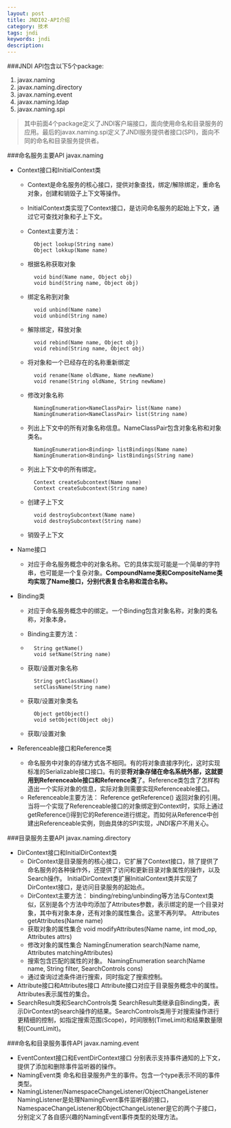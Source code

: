 ```yaml
---
layout: post
title: JNDI02-API介绍
category: 技术
tags: jndi
keywords: jndi
description: 
---
```


###JNDI API包含以下5个package:
1. javax.naming
2. javax.naming.directory
3. javax.naming.event
4. javax.naming.ldap
5. javax.naming.spi
>其中前面4个package定义了JNDI客户端接口，面向使用命名和目录服务的应用。最后的javax.naming.spi定义了JNDI服务提供者接口(SPI)，面向不同的命名和目录服务提供者。

###命名服务主要API javax.naming
* Context接口和InitialContext类

	* Context是命名服务的核心接口，提供对象查找，绑定/解除绑定，重命名对象，创建和销毁子上下文等操作。
	* InitialContext类实现了Context接口，是访问命名服务的起始上下文，通过它可查找对象和子上下文。
	* Context主要方法：

			Object lookup(String name)
			Object lokkup(Name name)
	* 根据名称获取对象
	
			void bind(Name name, Object obj)
			void bind(String name, Object obj)
	* 绑定名称到对象
		
			void unbind(Name name)
			void unbind(String name)
	* 解除绑定，释放对象
	
			void rebind(Name name, Object obj)
			void rebind(String name, Object obj)
	* 将对象和一个已经存在的名称重新绑定
	
			void rename(Name oldName, Name newName)
			void rename(String oldName, String newName)
	* 修改对象名称
	
			NamingEnumeration<NameClassPair> list(Name name)
			NamingEnumeration<NameClassPair> list(String name)
	* 列出上下文中的所有对象名称信息。NameClassPair包含对象名称和对象类名。
	
			NamingEnumeration<Binding> listBindings(Name name)
			NamingEnumeration<Binding> listBindings(String name)
    * 列出上下文中的所有绑定。
    
			Context createSubcontext(Name name)
			Context createSubcontext(String name)
	* 创建子上下文
	
			void destroySubcontext(Name name)
			void destroySubcontext(String name)
	* 销毁子上下文
	
* Name接口

	* 对应于命名服务概念中的对象名称。它的具体实现可能是一个简单的字符串，也可能是一个复杂对象。**CompoundName类和CompositeName类均实现了Name接口，分别代表复合名称和混合名称。**

* Binding类

	* 对应于命名服务概念中的绑定。一个Binding包含对象名称，对象的类名称，对象本身。
	* Binding主要方法：
	* 
			String getName()
			void setName(String name)
	* 获取/设置对象名称
	
			String getClassName()
			setClassName(String name)
	* 获取/设置对象类名
	
			Object getObject()
			void setObject(Object obj)
	* 获取/设置对象
	
* Referenceable接口和Reference类
	* 命名服务中对象的存储方式各不相同。有的将对象直接序列化，这时实现标准的Serializable接口接口。有的要**将对象存储在命名系统外部，这就要用到Referenceable接口和Reference类**了。Reference类包含了怎样构造出一个实际对象的信息，实际对象则需要实现Referenceable接口。
	* Referenceable主要方法：
Reference getReference() 返回对象的引用。
当将一个实现了Referenceable接口的对象绑定到Context时，实际上通过getReference()得到它的Reference进行绑定。而如何从Reference中创建出Referenceable实例，则由具体的SPI实现，JNDI客户不用关心。

###目录服务主要API javax.naming.directory
* DirContext接口和InitialDirContext类
	* DirContext是目录服务的核心接口，它扩展了Context接口，除了提供了命名服务的各种操作外，还提供了访问和更新目录对象属性的操作，以及Search操作。
InitialDirContext类扩展InitialContext类并实现了DirContext接口，是访问目录服务的起始点。
	* DirContext主要方法：
	binding/rebing/unbinding等方法与Context类似，区别是各个方法中均添加了Attributes参数，表示绑定的是一个目录对象，其中有对象本身，还有对象的属性集合。这里不再列举。
Attributes getAttributes(Name name)
	* 获取对象的属性集合
void modifyAttributes(Name name, int mod_op, Attributes attrs)
	* 修改对象的属性集合
NamingEnumeration<SearchResult> search(Name name, Attributes matchingAttributes)
	* 搜索包含匹配的属性的对象。
NamingEnumeration<SearchResult> search(Name name, String filter, SearchControls cons)
	* 通过查询过滤条件进行搜索，同时指定了搜索控制。
* Attribute接口和Attributes接口
Attribute接口对应于目录服务概念中的属性。Attributes表示属性的集合。
* SearchResult类和SearchControls类
SearchResult类继承自Binding类，表示DirContext的search操作的结果。SearchControls类用于对搜索操作进行更精细的控制，如指定搜索范围(Scope)，时间限制(TimeLimit)和结果数量限制(CountLimit)。

###命名和目录服务事件API javax.naming.event
* EventContext接口和EventDirContext接口
分别表示支持事件通知的上下文，提供了添加和删除事件监听器的操作。
* NamingEvent类
命名和目录服务产生的事件。包含一个type表示不同的事件类型。
* NamingListener/NamespaceChangeListener/ObjectChangeListener
NamingListener是处理NamingEvent事件监听器的接口，NamespaceChangeListener和ObjectChangeListener是它的两个子接口，分别定义了各自感兴趣的NamingEvent事件类型的处理方法。
